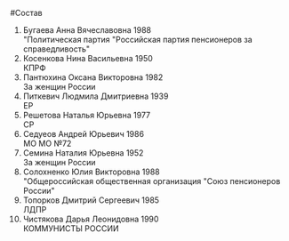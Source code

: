 #Состав
1. Бугаева Анна Вячеславовна 1988   
    "Политическая партия "Российская партия пенсионеров за справедливость"
2. Косенкова Нина Васильевна 1950   
    КПРФ
3. Пантюхина Оксана Викторовна 1982   
    За женщин России
4. Питкевич Людмила Дмитриевна 1939   
    ЕР
5. Решетова Наталья Юрьевна 1977   
    СР
6. Седуеов Андрей Юрьевич 1986   
    МО МО №72
7. Семина Наталия Юрьевна 1952   
    За женщин России
8. Солохненко Юлия Викторовна 1988   
    "Общероссийская общественная организация "Союз пенсионеров России"
9. Топорков Дмитрий Сергеевич 1985   
    ЛДПР
10. Чистякова Дарья Леонидовна 1990   
    КОММУНИСТЫ РОССИИ
